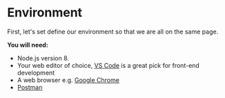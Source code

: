 # Environment

First, let's set define our environment so that we are all on the same page.

**You will need:**
* Node.js version 8.
* Your web editor of choice, [VS Code](https://code.visualstudio.com/) is a great pick for front-end development
* A web browser e.g. [Google Chrome](https://www.google.se/chrome/browser/desktop/)
* [Postman](todo)
